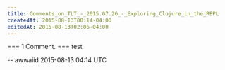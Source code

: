 ```yaml
---
title: Comments_on_TLT_-_2015.07.26_-_Exploring_Clojure_in_the_REPL
createdAt: 2015-08-13T00:14-04:00
editedAt: 2015-08-13T02:06-04:00
---
```


=== 1 Comment. ===
test

-- awwaiid 2015-08-13 04:14 UTC


